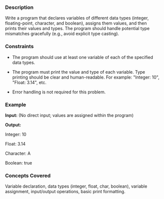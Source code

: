 ### Description

Write a program that declares variables of different data types (integer, floating-point, character, and boolean), assigns them values, and then prints their values and types.  The program should handle potential type mismatches gracefully (e.g., avoid explicit type casting). 

### Constraints

- The program should use at least one variable of each of the specified data types.
- The program must print the value and type of each variable. Type printing should be clear and human-readable. For example: "Integer: 10", "Float: 3.14", etc.
- Error handling is not required for this problem.

### Example

**Input:** (No direct input; values are assigned within the program)
**Output:**

Integer: 10
Float: 3.14
Character: A
Boolean: true


### Concepts Covered

Variable declaration, data types (integer, float, char, boolean), variable assignment, input/output operations, basic print formatting.